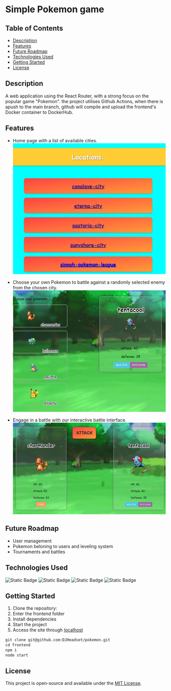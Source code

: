 # Simple Pokemon game


## Table of Contents
- [Description](#description)
- [Features](#features)
- [Future Roadmap](#future-roadmap)
- [Technologies Used](#technologies-used)
- [Getting Started](#getting-started)
- [License](#license)

## Description
A web application using the React Router, with a strong focus on the popular game "Pokemon". the project utilises Github Actions, when there is  apush to the main branch, github will compile and upload the frontend's Docker container to DockerHub.

## Features
- Home page with a list of available cities.
![List of cities](./frontend/src/resources/readmePics/cities.jpg)

- Choose your own Pokemon to battle against a randomly selected enemy from the chosen city.
![List of own pokemons with pictures and their names on the left sid and a detailed view of the enemy pokemon on the right](./frontend/src/resources/readmePics/ownPokemon.jpg)

- Engage in a battle with our interactive battle interface.
![Detiled view of chozen and enemy pokemon with a big "ATTACK" button](./frontend/src/resources/readmePics/battle.jpg)

## Future Roadmap
- User management
- Pokemon beloning to users and leveling system
- Tournaments and battles

## Technologies Used
<img alt="Static Badge" src="https://img.shields.io/badge/React_Router-react?style=plastic&logo=reactrouter&label=6.18.0&labelColor=blue&color=%23CA4245" height="30">

<img alt="Static Badge" src="https://img.shields.io/badge/Node.js-node?style=plastic&logo=nodedotjs&logoColor=white&label=18.2.0&labelColor=%23339933" height="30">

<img alt="Static Badge" src="https://img.shields.io/badge/Github_Actions-github?style=plastic&logo=githubactions&logoColor=white&color=%232088FF" height="30">

<img alt="Static Badge" src="https://img.shields.io/badge/Docker-docker?style=plastic&logo=docker&color=blue" height="30">


## Getting Started

1. Clone the repository:
2. Enter the frontend folder
3. Install dependencies
4. Start the project
5. Access the site through [localhost](http://localhost:3000/)

```
git clone git@github.com:DJHeadset/pokemon.git
cd frontend
npm i
node start
```

## License
This project is open-source and available under the [MIT License](LICENSE).
